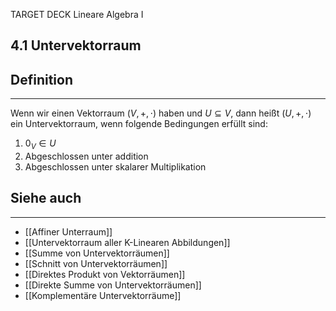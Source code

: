 TARGET DECK
Lineare Algebra I

4.1 Untervektorraum
--
## Definition
***
Wenn wir einen Vektorraum $(V,+,\cdot)$ haben und $U \subseteq V$, dann heißt $(U,+,\cdot)$ ein Untervektorraum, wenn folgende Bedingungen erfüllt sind:
1. $0_V\in U$
2. Abgeschlossen unter addition
3. Abgeschlossen unter skalarer Multiplikation
## Siehe auch
***
* [[Affiner Unterraum]]
* [[Untervektorraum aller K-Linearen Abbildungen]]
* [[Summe von Untervektorräumen]]
* [[Schnitt von Untervektorräumen]]
* [[Direktes Produkt von Vektorräumen]]
* [[Direkte Summe von Untervektorräumen]]
* [[Komplementäre Untervektorräume]]
<!--ID: 1709288319869-->
